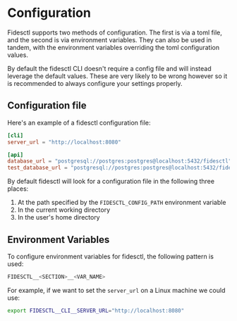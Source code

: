 # Configuration

Fidesctl supports two methods of configuration. The first is via a toml file, and the second is via environment variables. They can also be used in tandem, with the environment variables overriding the toml configuration values.

By default the fidesctl CLI doesn't require a config file and will instead leverage the default values. These are very likely to be wrong however so it is recommended to always configure your settings properly.

## Configuration file

Here's an example of a fidesctl configuration file:

```toml
[cli]
server_url = "http://localhost:8080"

[api]
database_url = "postgresql://postgres:postgres@localhost:5432/fidesctl"
test_database_url = "postgresql://postgres:postgres@localhost:5432/fidesctl_test"
```

By default fidesctl will look for a configuration file in the following three places:

1. At the path specified by the `FIDESCTL_CONFIG_PATH` environment variable
1. In the current working directory
1. In the user's home directory

## Environment Variables

To configure environment variables for fidesctl, the following pattern is used:

```sh
FIDESCTL__<SECTION>__<VAR_NAME>
```

For example, if we want to set the `server_url` on a Linux machine we could use:

```sh
export FIDESCTL__CLI__SERVER_URL="http://localhost:8080"
```
